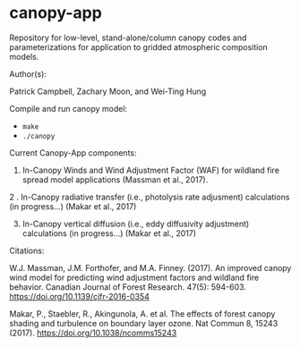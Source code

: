 # canopy-app
Repository for low-level, stand-alone/column canopy codes and parameterizations for application to gridded atmospheric composition models.

Author(s):

Patrick Campbell, Zachary Moon, and Wei-Ting Hung

Compile and run canopy model:
- `make`
- `./canopy`

Current Canopy-App components:

1.  In-Canopy Winds and Wind Adjustment Factor (WAF) for wildland fire spread model applications (Massman et al., 2017).

2 . In-Canopy radiative transfer (i.e., photolysis rate adjusment) calculations (in progress...)  (Makar et al., 2017)

3.  In-Canopy vertical diffusion (i.e., eddy diffusivity adjustment) calculations (in progress...) (Makar et al., 2017)




Citations:

W.J. Massman, J.M. Forthofer, and M.A. Finney. (2017). An improved canopy wind model for predicting wind adjustment factors and wildland fire behavior. Canadian Journal of Forest Research. 47(5): 594-603. https://doi.org/10.1139/cjfr-2016-0354

Makar, P., Staebler, R., Akingunola, A. et al. The effects of forest canopy shading and turbulence on boundary layer ozone. Nat Commun 8, 15243 (2017). https://doi.org/10.1038/ncomms15243
